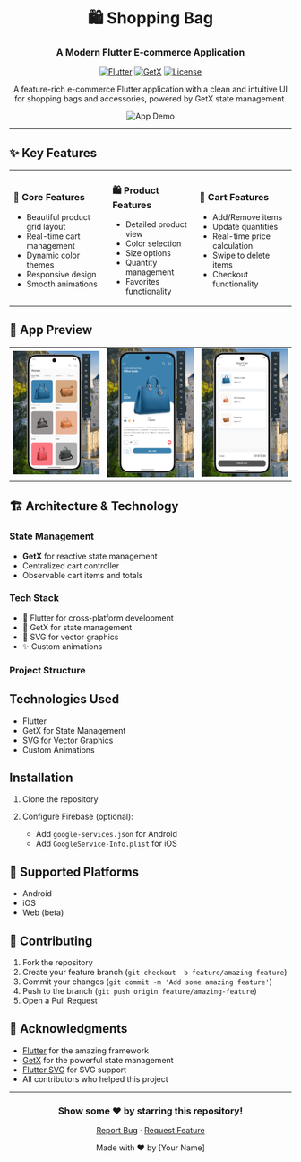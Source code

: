 <div align="center">

# 🛍️ Shopping Bag

### A Modern Flutter E-commerce Application

[![Flutter](https://img.shields.io/badge/Flutter-02569B?style=for-the-badge&logo=flutter&logoColor=white)](https://flutter.dev/)
[![GetX](https://img.shields.io/badge/GetX-8A2BE2?style=for-the-badge&logo=getx&logoColor=white)](https://pub.dev/packages/get)
[![License](https://img.shields.io/badge/License-MIT-green.svg?style=for-the-badge)](LICENSE)

A feature-rich e-commerce Flutter application with a clean and intuitive UI for shopping bags and accessories, powered by GetX state management.

<img src="assets/images/ShoppingBagIntro.gif" width="300" alt="App Demo"/>

</div>

---

## ✨ Key Features

<table>
  <tr>
    <td>
      <h3>🎯 Core Features</h3>
      <ul>
        <li>Beautiful product grid layout</li>
        <li>Real-time cart management</li>
        <li>Dynamic color themes</li>
        <li>Responsive design</li>
        <li>Smooth animations</li>
      </ul>
    </td>
    <td>
      <h3>🛍️ Product Features</h3>
      <ul>
        <li>Detailed product view</li>
        <li>Color selection</li>
        <li>Size options</li>
        <li>Quantity management</li>
        <li>Favorites functionality</li>
      </ul>
    </td>
    <td>
      <h3>🛒 Cart Features</h3>
      <ul>
        <li>Add/Remove items</li>
        <li>Update quantities</li>
        <li>Real-time price calculation</li>
        <li>Swipe to delete items</li>
        <li>Checkout functionality</li>
      </ul>
    </td>
  </tr>
</table>

## 📱 App Preview

<div align="center">
  <table>
    <tr>
      <td><img src="assets/icons/samples/Screenshot 2025-02-10 155216.png" width="250"/></td>
      <td><img src="assets/icons/samples/Screenshot 2025-02-10 155223.png" width="250"/></td>
      <td><img src="assets/icons/samples/Screenshot 2025-02-10 155229.png" width="250"/></td>
    </tr>
  </table>
</div>

## 🏗️ Architecture & Technology

### State Management
- **GetX** for reactive state management
- Centralized cart controller
- Observable cart items and totals

### Tech Stack
- 📱 Flutter for cross-platform development
- 🎯 GetX for state management
- 🎨 SVG for vector graphics
- ✨ Custom animations

### Project Structure

## Technologies Used

- Flutter
- GetX for State Management
- SVG for Vector Graphics
- Custom Animations

## Installation

1. Clone the repository

2. Configure Firebase (optional):
   - Add `google-services.json` for Android
   - Add `GoogleService-Info.plist` for iOS

## 📱 Supported Platforms

- Android
- iOS
- Web (beta)

## 🤝 Contributing

1. Fork the repository
2. Create your feature branch (`git checkout -b feature/amazing-feature`)
3. Commit your changes (`git commit -m 'Add some amazing feature'`)
4. Push to the branch (`git push origin feature/amazing-feature`)
5. Open a Pull Request



## 🙏 Acknowledgments

- [Flutter](https://flutter.dev/) for the amazing framework
- [GetX](https://pub.dev/packages/get) for the powerful state management
- [Flutter SVG](https://pub.dev/packages/flutter_svg) for SVG support
- All contributors who helped this project

---

<div align="center">

### Show some ❤️ by starring this repository!

[Report Bug](https://github.com/yourusername/shopping-bag/issues) · [Request Feature](https://github.com/yourusername/shopping-bag/issues)

Made with ❤️ by [Your Name]

</div>

